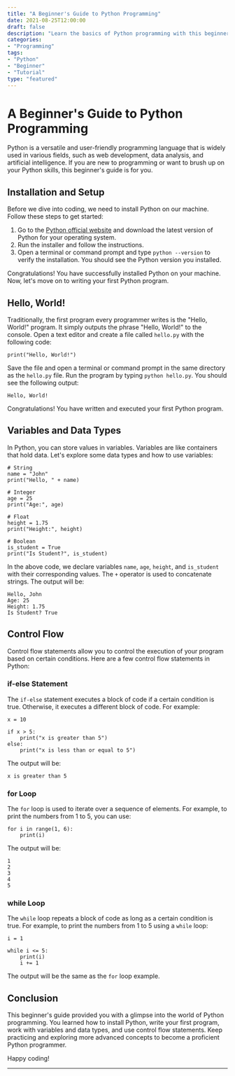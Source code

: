 ```yaml
---
title: "A Beginner's Guide to Python Programming"
date: 2021-08-25T12:00:00
draft: false
description: "Learn the basics of Python programming with this beginner-friendly tutorial."
categories:
- "Programming"
tags:
- "Python"
- "Beginner"
- "Tutorial"
type: "featured"
---
```


# A Beginner's Guide to Python Programming

Python is a versatile and user-friendly programming language that is widely used in various fields, such as web development, data analysis, and artificial intelligence. If you are new to programming or want to brush up on your Python skills, this beginner's guide is for you.

## Installation and Setup

Before we dive into coding, we need to install Python on our machine. Follow these steps to get started:

1. Go to the [Python official website](https://www.python.org/downloads) and download the latest version of Python for your operating system.
2. Run the installer and follow the instructions.
3. Open a terminal or command prompt and type `python --version` to verify the installation. You should see the Python version you installed.

Congratulations! You have successfully installed Python on your machine. Now, let's move on to writing your first Python program.

## Hello, World!

Traditionally, the first program every programmer writes is the "Hello, World!" program. It simply outputs the phrase "Hello, World!" to the console. Open a text editor and create a file called `hello.py` with the following code:

```
print("Hello, World!")
```

Save the file and open a terminal or command prompt in the same directory as the `hello.py` file. Run the program by typing `python hello.py`. You should see the following output:

```
Hello, World!
```

Congratulations! You have written and executed your first Python program.

## Variables and Data Types

In Python, you can store values in variables. Variables are like containers that hold data. Let's explore some data types and how to use variables:

```
# String
name = "John"
print("Hello, " + name)

# Integer
age = 25
print("Age:", age)

# Float
height = 1.75
print("Height:", height)

# Boolean
is_student = True
print("Is Student?", is_student)
```

In the above code, we declare variables `name`, `age`, `height`, and `is_student` with their corresponding values. The `+` operator is used to concatenate strings. The output will be:

```
Hello, John
Age: 25
Height: 1.75
Is Student? True
```

## Control Flow

Control flow statements allow you to control the execution of your program based on certain conditions. Here are a few control flow statements in Python:

### if-else Statement

The `if-else` statement executes a block of code if a certain condition is true. Otherwise, it executes a different block of code. For example:

```
x = 10

if x > 5:
    print("x is greater than 5")
else:
    print("x is less than or equal to 5")
```

The output will be:

```
x is greater than 5
```

### for Loop

The `for` loop is used to iterate over a sequence of elements. For example, to print the numbers from 1 to 5, you can use:

```
for i in range(1, 6):
    print(i)
```

The output will be:

```
1
2
3
4
5
```

### while Loop

The `while` loop repeats a block of code as long as a certain condition is true. For example, to print the numbers from 1 to 5 using a `while` loop:

```
i = 1

while i <= 5:
    print(i)
    i += 1
```

The output will be the same as the `for` loop example.

## Conclusion

This beginner's guide provided you with a glimpse into the world of Python programming. You learned how to install Python, write your first program, work with variables and data types, and use control flow statements. Keep practicing and exploring more advanced concepts to become a proficient Python programmer.

Happy coding!

---

